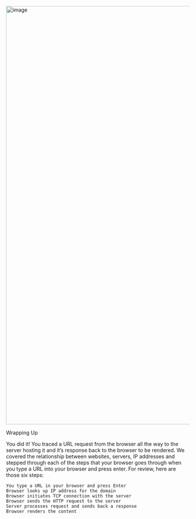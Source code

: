<img width="1144" alt="image" src="https://github.com/0904-mansi/Computer-network/assets/81081105/3048e706-8b9d-4395-95b5-9846a1a0bfef">

Wrapping Up

You did it! You traced a URL request from the browser all the way to the server hosting it and it’s response back to the browser to be rendered. We covered the relationship between websites, servers, IP addresses and stepped through each of the steps that your browser goes through when you type a URL into your browser and press enter. For review, here are those six steps:

    You type a URL in your browser and press Enter
    Browser looks up IP address for the domain
    Browser initiates TCP connection with the server
    Browser sends the HTTP request to the server
    Server processes request and sends back a response
    Browser renders the content
